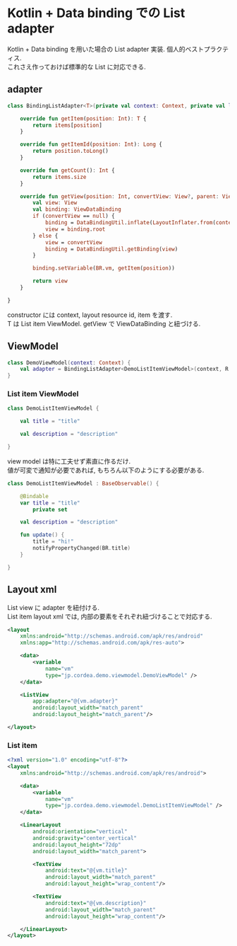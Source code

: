 # Kotlin + Data binding での List adapter

Kotlin + Data binding を用いた場合の List adapter 実装. 個人的ベストプラクティス.  
これさえ作っておけば標準的な List に対応できる.

## adapter

```kotlin
class BindingListAdapter<T>(private val context: Context, private val layout: Int, private var items: List<T> = emptyList<T>()) : BaseAdapter() {

    override fun getItem(position: Int): T {
        return items[position]
    }

    override fun getItemId(position: Int): Long {
        return position.toLong()
    }

    override fun getCount(): Int {
        return items.size
    }

    override fun getView(position: Int, convertView: View?, parent: ViewGroup?): View {
        val view: View
        val binding: ViewDataBinding
        if (convertView == null) {
            binding = DataBindingUtil.inflate(LayoutInflater.from(context), layout, parent, false)
            view = binding.root
        } else {
            view = convertView
            binding = DataBindingUtil.getBinding(view)
        }

        binding.setVariable(BR.vm, getItem(position))

        return view
    }

}
```

constructor には context, layout resource id, item を渡す.  
T は List item ViewModel. getView で ViewDataBinding と紐づける.  

## ViewModel

```kotlin
class DemoViewModel(context: Context) {
    val adapter = BindingListAdapter<DemoListItemViewModel>(context, R.layout.list_item_demo)
}
```

### List item ViewModel

```kotlin
class DemoListItemViewModel {

    val title = "title"

    val description = "description"

}
```

view model は特に工夫せず素直に作るだけ.  
値が可変で通知が必要であれば, もちろん以下のようにする必要がある.

```kotlin
class DemoListItemViewModel : BaseObservable() {

    @Bindable
    var title = "title"
        private set

    val description = "description"

    fun update() {
        title = "hi!"
        notifyPropertyChanged(BR.title)
    }

}
```

## Layout xml

List view に adapter を紐付ける.  
List item layout xml では, 内部の要素をそれぞれ紐づけることで対応する.

```xml
<layout
    xmlns:android="http://schemas.android.com/apk/res/android"
    xmlns:app="http://schemas.android.com/apk/res-auto">

    <data>
        <variable
            name="vm"
            type="jp.cordea.demo.viewmodel.DemoViewModel" />
    </data>

    <ListView
        app:adapter="@{vm.adapter}"
        android:layout_width="match_parent"
        android:layout_height="match_parent"/>

</layout>
```

### List item

```xml
<?xml version="1.0" encoding="utf-8"?>
<layout
    xmlns:android="http://schemas.android.com/apk/res/android">

    <data>
        <variable
            name="vm"
            type="jp.cordea.demo.viewmodel.DemoListItemViewModel" />
    </data>

    <LinearLayout
        android:orientation="vertical"
        android:gravity="center_vertical"
        android:layout_height="72dp"
        android:layout_width="match_parent">

        <TextView
            android:text="@{vm.title}"
            android:layout_width="match_parent"
            android:layout_height="wrap_content"/>

        <TextView
            android:text="@{vm.description}"
            android:layout_width="match_parent"
            android:layout_height="wrap_content"/>

    </LinearLayout>
</layout>
```

